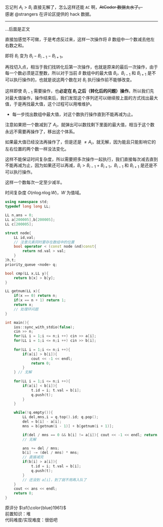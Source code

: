 忘记判 $A_i>B_i$ 直接无解了，怎么这样还能 `AC` 啊，~~AtCoder 数据太水了。~~  
感谢 @strangers 在评论区提供的 hack 数据。  

---

...后面是正文  

直接加感觉不可做，于是考虑反过来，这样一次操作将 $B$ 数组中一个数减去他左右数之和。  

即将 $B_i$ 变为 $B_i-B_{i-1}-B_{i+1}$。  

再找切入点，相当于我们找转化后第一次操作，也就是原来的最后一次操作，由于每一个数必须是正整数，所以对于当前 $B$ 数组中的最大值 $B_i$，$B_{i-1}$ 和 $B_{i+1}$ 是不可以执行操作的，也就是说这两个数在对 $B_i$ 执行操作前不能够改变。  

这样即使 $B_{i-1}$ 需要操作，也**必定在 $B_i$ 之后（转化后的问题）操作**。所以我们先对最大值操作，操作结束后，我们发现这个序列还可以继续按上面的方式找出最大值，于是再找最大值，这个过程可以用堆维护。  

- 每一步找出数组中最大值，对这个数执行操作直到不能再减为止。

注意如果把一个数减到了 $A_i$，就弹出可以数找剩下里面的最大值，相当于这个数永远不需要再操作了，移出这个体系。  

如果最大值已经没法再操作了，但是还是 $\neq A_i$，就无解，因为能且只能影响它的左右位置的两个数一样没法变化。

这样不能保证时间复杂度，所以需要把多次操作一起执行，我们直接每次减去直到不能再减为止，因为如果还可以再减，$B_i>B_{i-1}+B_{i+1}$，$B_{i-1}$ 和 $B_{i+1}$ 是还是不可以执行操作。  

这样一个数每次一定至少减半。  

时间复杂度 $O(n\log n\log W)$，$W$ 为值域。  

```cpp
using namespace std;
typedef long long LL;

LL n,ans = 0;
LL a[200005],b[200005];
LL c[200005];

struct node{
    LL id,val;
    // 注意元素同时要存在数组中的位置
    bool operator < (const node &nd)const{
        return nd.val > val;
    }
}h,t;
priority_queue <node> q;

bool cmp(LL x,LL y){
    return b[x] > b[y];
}

LL getnum(LL x){
    if(x == 0) return n;
    if(x == n + 1) return 1;
    return x;
    // 处理环问题
}

int main(){
    ios::sync_with_stdio(false);
    cin >> n;
    for(LL i = 1;i <= n;i ++) cin >> a[i];
    for(LL i = 1;i <= n;i ++) cin >> b[i];
    
    for(LL i = 1;i <= n;i ++){
    	if(a[i] > b[i]){
    		cout << -1 << endl;
    		return 0;
		}
	} // 无解
    
    for(LL i = 1;i <= n;i ++){
        if(a[i] < b[i]){
            t.id = i; t.val = b[i];
            q.push(t);
        }
    }

    while(!q.empty()){
        LL del,mns,i = q.top().id; q.pop();
        del = b[i] - a[i];
        mns = b[getnum(i - 1)] + b[getnum(i + 1)];

        if(del / mns == 0 && b[i] != a[i]){ cout << -1 << endl; return 0; }
        // 无解

        ans += del / mns;
        b[i] -= (del / mns) * mns;
        // 直接减完
        if(b[i] > a[i]){
            t.id = i; t.val = b[i];
            q.push(t);
        }
		// 还没到 a[i]，到了就不用再入队了
    }
    cout << ans << endl;
    return 0;
}
```

原评分 $\sf{\color{blue}1961}$  
前置知识：堆  
代码难度/实现难度：很低吧  